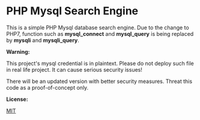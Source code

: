 # PHP Mysql Search Engine 	

This is a simple PHP Mysql database search engine. Due to the change to PHP7, function such as **mysql_connect** and **mysql_query** is being replaced by **mysqli** and **mysqli_query**. 

**Warning:**

This project's mysql credential is in plaintext. Please do not deploy such file in real life project. It can cause serious security issues! 

There will be an updated version with better security measures. 
Threat this code as a proof-of-concept only. 

**License:**

[MIT](LICENSE)
